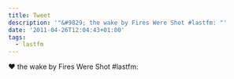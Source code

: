 ```yaml
---
title: Tweet
description: '"&#9829; the wake by Fires Were Shot #lastfm: "'
date: '2011-04-26T12:04:43+01:00'
tags:
  - lastfm
---
```

&#9829; the wake by Fires Were Shot #lastfm: 
